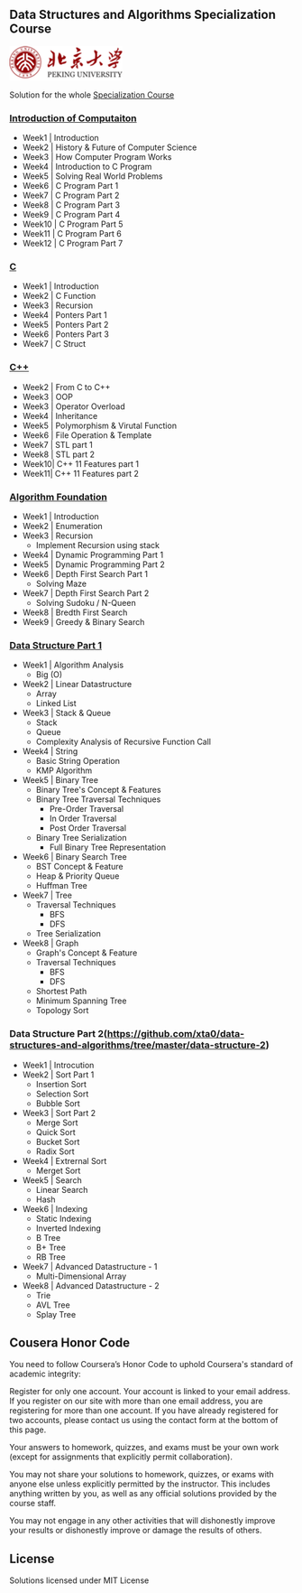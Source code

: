 ## Data Structures and Algorithms Specialization Course 

![](./pku_logo.png)

Solution for the whole [Specialization Course](https://www.coursera.org/specializations/biancheng-suanfa)

### [Introduction of Computaiton](https://github.com/xta0/data-structures-and-algorithms/tree/master/Intro-C)

- Week1 | Introduction
- Week2 | History & Future of Computer Science
- Week3 | How Computer Program Works
- Week4 | Introduction to C Program
- Week5 | Solving Real World Problems
- Week6 | C Program Part 1
- Week7 | C Program Part 2
- Week8 | C Program Part 3
- Week9 | C Program Part 4
- Week10 | C Program Part 5
- Week11 | C Program Part 6
- Week12 | C Program Part 7


### [C](https://github.com/xta0/data-structures-and-algorithms/tree/master/C)

- Week1 | Introduction
- Week2 | C Function
- Week3 | Recursion
- Week4 | Ponters Part 1
- Week5 | Ponters Part 2
- Week6 | Ponters Part 3
- Week7 | C Struct 

### [C++](https://github.com/xta0/data-structures-and-algorithms/tree/master/C%2B%2B)

- Week2 | From C to C++    
- Week3 | OOP
- Week3 | Operator Overload
- Week4 | Inheritance
- Week5 | Polymorphism & Virutal Function
- Week6 | File Operation & Template
- Week7 | STL part 1
- Week8 | STL part 2
- Week10| C++ 11 Features part 1
- Week11| C++ 11 Features part 2


### [Algorithm Foundation](https://github.com/xta0/data-structures-and-algorithms/tree/master/algorithm)

- Week1 | Introduction
- Week2 | Enumeration
- Week3 | Recursion
    - Implement Recursion using stack
- Week4 | Dynamic Programming Part 1
- Week5 | Dynamic Programming Part 2
- Week6 | Depth First Search Part 1
    - Solving Maze 
- Week7 | Depth First Search Part 2
    - Solving Sudoku / N-Queen
- Week8 | Bredth First Search 
- Week9 | Greedy & Binary Search


### [Data Structure Part 1](https://github.com/xta0/data-structures-and-algorithms/tree/master/data-structure-1)

- Week1 | Algorithm Analysis
    - Big (O)
- Week2 | Linear Datastructure
    - Array
    - Linked List
- Week3 | Stack & Queue
    - Stack
    - Queue
    - Complexity Analysis of Recursive Function Call
- Week4 | String
    - Basic String Operation
    - KMP Algorithm
- Week5 | Binary Tree
    - Binary Tree's Concept & Features 
    - Binary Tree Traversal Techniques
        - Pre-Order Traversal
        - In Order Traversal
        - Post Order Traversal
    - Binary Tree Serialization
        - Full Binary Tree Representation
- Week6 | Binary Search Tree 
    - BST Concept & Feature
    - Heap & Priority Queue
    - Huffman Tree
- Week7 | Tree
    - Traversal Techniques
        - BFS
        - DFS
    - Tree Serialization
- Week8 | Graph
    - Graph's Concept & Feature
    - Traversal Techniques
        - BFS
        - DFS
    - Shortest Path
    - Minimum Spanning Tree
    - Topology Sort

### Data Structure Part 2(https://github.com/xta0/data-structures-and-algorithms/tree/master/data-structure-2)

- Week1 | Introcution
- Week2 | Sort Part 1
    - Insertion Sort
    - Selection Sort
    - Bubble Sort
- Week3 | Sort Part 2
    - Merge Sort
    - Quick Sort
    - Bucket Sort
    - Radix Sort
- Week4 | Extrernal Sort
    - Merget Sort
- Week5 | Search
    - Linear Search
    - Hash
- Week6 | Indexing
    - Static Indexing
    - Inverted Indexing
    - B Tree
    - B+ Tree
    - RB Tree
- Week7 | Advanced Datastructure - 1
    - Multi-Dimensional Array
- Week8 | Advanced Datastructure - 2
    - Trie
    - AVL Tree
    - Splay Tree

## Cousera Honor Code

You need to follow Coursera’s Honor Code to uphold Coursera's standard of academic integrity:

Register for only one account. Your account is linked to your email address. If you register on our site with more than one email address, you are registering for more than one account. If you have already registered for two accounts, please contact us using the contact form at the bottom of this page.

Your answers to homework, quizzes, and exams must be your own work (except for assignments that explicitly permit collaboration).

You may not share your solutions to homework, quizzes, or exams with anyone else unless explicitly permitted by the instructor. This includes anything written by you, as well as any official solutions provided by the course staff.

You may not engage in any other activities that will dishonestly improve your results or dishonestly improve or damage the results of others.

## License
Solutions licensed under MIT License
